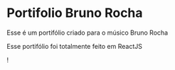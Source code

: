 # Portifolio Bruno Rocha
Esse é um portifólio criado para o músico Bruno Rocha

Esse portifólio foi totalmente feito em ReactJS

!